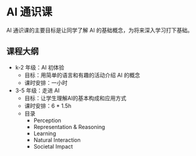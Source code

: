 # AI 通识课

AI 通识课的主要目标是让同学了解 AI 的基础概念，为将来深入学习打下基础。

## 课程大纲

- k-2 年级：AI 初体验
  - 目标：用简单的语言和有趣的活动介绍 AI 的概念
  - 课时安排：一小时
- 3-5 年级：走进 AI
  - 目标：让学生理解AI的基本构成和应用方式
  - 课时安排：6 * 1.5h
  - 目录
    - Perception
    - Representation & Reasoning
    - Learning
    - Natural Interaction
    - Societal Impact
